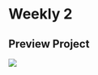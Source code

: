 # Weekly 2
## Preview Project
<img src="https://res.cloudinary.com/dfeenbdhb/image/upload/v1664101661/tasks-app/task_weekly_2_h7sx4w.jpg">